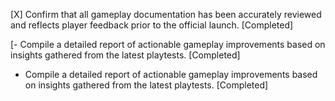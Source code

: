 [X] Confirm that all gameplay documentation has been accurately reviewed and reflects player feedback prior to the official launch. [Completed]

[- Compile a detailed report of actionable gameplay improvements based on insights gathered from the latest playtests. [Completed]
- Compile a detailed report of actionable gameplay improvements based on insights gathered from the latest playtests. [Completed]